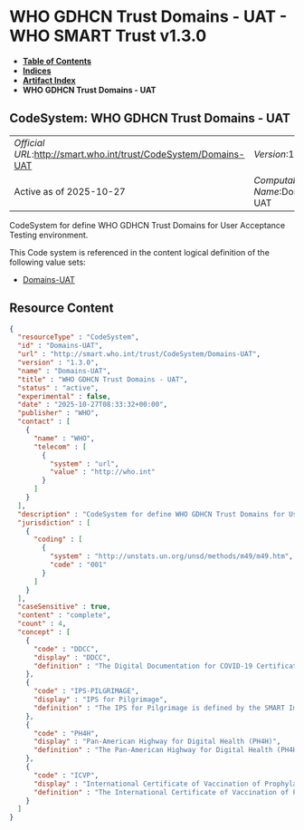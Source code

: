 # WHO GDHCN Trust Domains - UAT - WHO SMART Trust v1.3.0

* [**Table of Contents**](toc.md)
* [**Indices**](indices.md)
* [**Artifact Index**](artifacts.md)
* **WHO GDHCN Trust Domains - UAT**

## CodeSystem: WHO GDHCN Trust Domains - UAT 

| | |
| :--- | :--- |
| *Official URL*:http://smart.who.int/trust/CodeSystem/Domains-UAT | *Version*:1.3.0 |
| Active as of 2025-10-27 | *Computable Name*:Domains-UAT |

 
CodeSystem for define WHO GDHCN Trust Domains for User Acceptance Testing environment. 

 This Code system is referenced in the content logical definition of the following value sets: 

* [Domains-UAT](ValueSet-Domains-UAT.md)



## Resource Content

```json
{
  "resourceType" : "CodeSystem",
  "id" : "Domains-UAT",
  "url" : "http://smart.who.int/trust/CodeSystem/Domains-UAT",
  "version" : "1.3.0",
  "name" : "Domains-UAT",
  "title" : "WHO GDHCN Trust Domains - UAT",
  "status" : "active",
  "experimental" : false,
  "date" : "2025-10-27T08:33:32+00:00",
  "publisher" : "WHO",
  "contact" : [
    {
      "name" : "WHO",
      "telecom" : [
        {
          "system" : "url",
          "value" : "http://who.int"
        }
      ]
    }
  ],
  "description" : "CodeSystem for define WHO GDHCN Trust Domains for User Acceptance Testing environment.",
  "jurisdiction" : [
    {
      "coding" : [
        {
          "system" : "http://unstats.un.org/unsd/methods/m49/m49.htm",
          "code" : "001"
        }
      ]
    }
  ],
  "caseSensitive" : true,
  "content" : "complete",
  "count" : 4,
  "concept" : [
    {
      "code" : "DDCC",
      "display" : "DDCC",
      "definition" : "The Digital Documentation for COVID-19 Certificates (DDCC) is defined by the SMART Implementation Guide at http://smart.who.int/ddcc"
    },
    {
      "code" : "IPS-PILGRIMAGE",
      "display" : "IPS for Pilgrimage",
      "definition" : "The IPS for Pilgrimage is defined by the SMART Implementation Guide at http://smart.who.int/ips-pilgrimage"
    },
    {
      "code" : "PH4H",
      "display" : "Pan-American Highway for Digital Health (PH4H)",
      "definition" : "The Pan-American Highway for Digital Health (PH4H) is defined by SMART Implementation Guide at https://worldhealthorganization.github.io/smart-ph4h/"
    },
    {
      "code" : "ICVP",
      "display" : "International Certificate of Vaccination of Prophylaxsis (ICVP)",
      "definition" : "The International Certificate of Vaccination of Prophylaxsis (ICVP) is defined by SMART Implementation Guide at https://worldhealthorganization.github.io/smart-icvp/"
    }
  ]
}

```
